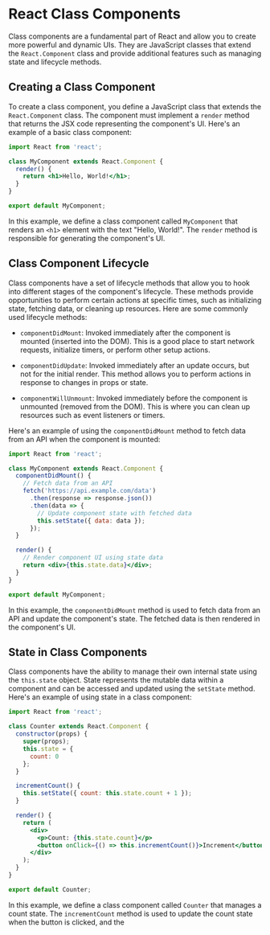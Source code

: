# React Class Components

Class components are a fundamental part of React and allow you to create more powerful and dynamic UIs. They are JavaScript classes that extend the `React.Component` class and provide additional features such as managing state and lifecycle methods.

## Creating a Class Component

To create a class component, you define a JavaScript class that extends the `React.Component` class. The component must implement a `render` method that returns the JSX code representing the component's UI. Here's an example of a basic class component:

```jsx
import React from 'react';

class MyComponent extends React.Component {
  render() {
    return <h1>Hello, World!</h1>;
  }
}

export default MyComponent;
```

In this example, we define a class component called `MyComponent` that renders an `<h1>` element with the text "Hello, World!". The `render` method is responsible for generating the component's UI.

## Class Component Lifecycle

Class components have a set of lifecycle methods that allow you to hook into different stages of the component's lifecycle. These methods provide opportunities to perform certain actions at specific times, such as initializing state, fetching data, or cleaning up resources. Here are some commonly used lifecycle methods:

- `componentDidMount`: Invoked immediately after the component is mounted (inserted into the DOM). This is a good place to start network requests, initialize timers, or perform other setup actions.

- `componentDidUpdate`: Invoked immediately after an update occurs, but not for the initial render. This method allows you to perform actions in response to changes in props or state.

- `componentWillUnmount`: Invoked immediately before the component is unmounted (removed from the DOM). This is where you can clean up resources such as event listeners or timers.

Here's an example of using the `componentDidMount` method to fetch data from an API when the component is mounted:

```jsx
import React from 'react';

class MyComponent extends React.Component {
  componentDidMount() {
    // Fetch data from an API
    fetch('https://api.example.com/data')
      .then(response => response.json())
      .then(data => {
        // Update component state with fetched data
        this.setState({ data: data });
      });
  }

  render() {
    // Render component UI using state data
    return <div>{this.state.data}</div>;
  }
}

export default MyComponent;
```

In this example, the `componentDidMount` method is used to fetch data from an API and update the component's state. The fetched data is then rendered in the component's UI.

## State in Class Components

Class components have the ability to manage their own internal state using the `this.state` object. State represents the mutable data within a component and can be accessed and updated using the `setState` method. Here's an example of using state in a class component:

```jsx
import React from 'react';

class Counter extends React.Component {
  constructor(props) {
    super(props);
    this.state = {
      count: 0
    };
  }

  incrementCount() {
    this.setState({ count: this.state.count + 1 });
  }

  render() {
    return (
      <div>
        <p>Count: {this.state.count}</p>
        <button onClick={() => this.incrementCount()}>Increment</button>
      </div>
    );
  }
}

export default Counter;
```

In this example, we define a class component called `Counter` that manages a count state. The `incrementCount` method is used to update the count state when the button is clicked, and the

